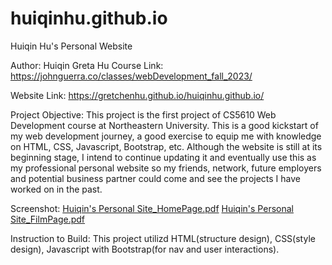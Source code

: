 # huiqinhu.github.io
Huiqin Hu's Personal Website

Author: Huiqin Greta Hu
Course Link: https://johnguerra.co/classes/webDevelopment_fall_2023/

Website Link: https://gretchenhu.github.io/huiqinhu.github.io/

Project Objective: This project is the first project of CS5610 Web Development course at Northeastern University. This is a good kickstart of my web development journey, a good exercise to equip me with knowledge on HTML, CSS, Javascript, Bootstrap, etc. Although the website is still at its beginning stage, I intend to continue updating it and eventually use this as my professional personal website so my friends, network, future employers and potential business partner could come and see the projects I have worked on in the past.

Screenshot:
[Huiqin's Personal Site_HomePage.pdf](https://github.com/gretchenhu/huiqinhu.github.io/files/12677232/Huiqin.s.Personal.Site_HomePage.pdf)
[Huiqin's Personal Site_FilmPage.pdf](https://github.com/gretchenhu/huiqinhu.github.io/files/12677233/Huiqin.s.Personal.Site_FilmPage.pdf)



Instruction to Build: This project utilizd HTML(structure design), CSS(style design), Javascript with Bootstrap(for nav and user interactions).
